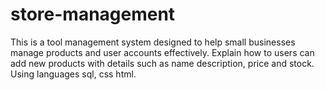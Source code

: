 # store-management
This is a tool management system designed to help small businesses manage products and user accounts effectively. Explain how to users can add new products with details such as name description, price and stock. Using languages sql, css html.
